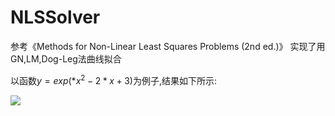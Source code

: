 # NLSSolver

参考《Methods for Non-Linear Least Squares Problems (2nd ed.)》
实现了用GN,LM,Dog-Leg法曲线拟合

以函数$y = exp(*x^2 - 2*x +3)$为例子,结果如下所示:



![](README_md_files/53ca66a0-0c94-11ed-9b0f-9952adc6a899.jpeg?v=1&type=image)


